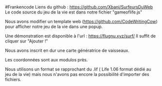 #Frankencode
Liens du github : https://github.com/Xbani/SurfeursDuWeb
Le code source du jeu de la vie est dans notre fichier "gameoflife.js"

Nous avons modifier un template web (https://github.com/CodeWritingCow) pour afficher notre jeu de la vie dans une popup.

Une démonstration est disponible à l'url : https://flugnu.xyz/surf/
Il suffit de cliquer sur "Ajouter !"

Nous avons inscrit en dur une carte génératrice de vaisseaux.

Les coordonnées sont aux modulos près.

Nous utilisons un format se rapprochant du .lif ( Life 1.06 format dédié au jeu de la vie)
mais nous n'avons pas encore la possibilité d'importer des fichiers.

#

